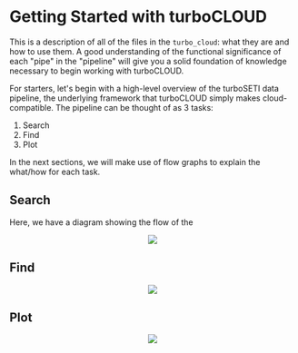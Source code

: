 # Getting Started with turboCLOUD

This is a description of all of the files in the `turbo_cloud`: what they are and how to use them.  A good understanding of the functional significance of each "pipe" in the "pipeline" will give you a solid foundation of knowledge necessary to begin working with turboCLOUD.

For starters, let's begin with a high-level overview of the turboSETI data pipeline, the underlying framework that turboCLOUD simply makes cloud-compatible.  The pipeline can be thought of as 3 tasks:
1. Search
2. Find
3. Plot

In the next sections, we will make use of flow graphs to explain the what/how for each task.

## Search
Here, we have a diagram showing the flow of the 
<p align="center">
  <img src="https://github.com/rtraas/turboCLOUD/raw/master/Search-Flow-Diagram.png">
</p>

## Find

<p align="center">
  <img src="https://github.com/rtraas/turboCLOUD/raw/master/Find-Flow-Diagram.png">
</p>


## Plot

<p align="center">
  <img src="https://github.com/rtraas/turboCLOUD/raw/master/Plot-Flow-Diagram.png">
</p>
